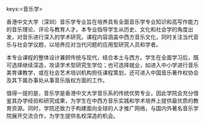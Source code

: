 keys:<音乐学>


香港中文大学（深圳）音乐学专业旨在培养具有全面音乐学专业知识和高写作能力的音乐理论、评论与教育人才。本专业指导学生从历史、文化和社会学的角度出发，对音乐进行深入的学术研究。课程内容涵盖中西方音乐文化，同时关注当代音乐与社会学议题，以培养应对当代问题的应用型研究人员和学者。

本专业课程的整体设计兼顾传统与现代，结合本土与西方。学生在全面学习后，既可选择继续深造，攻读学术型研究生学位；也可选择就业，如进入中小学进行音乐美育课教学，或在社会艺术培训机构担任课程策划，还可进入中国音乐著作权协会及其下属办事处从事音乐版权方面的工作。

值得一提的是，音乐学是香港中文大学音乐系的传统优势专业，因此学院会充分借鉴其办学经验和研究成果，为学生在中西方音乐实践和学术培养上提供最优质的教育资源。同时，学院还致力于构建面向全球的人才推广网络，与国内外著名音乐学院展开交流合作，为学生提供名校深造的机会。